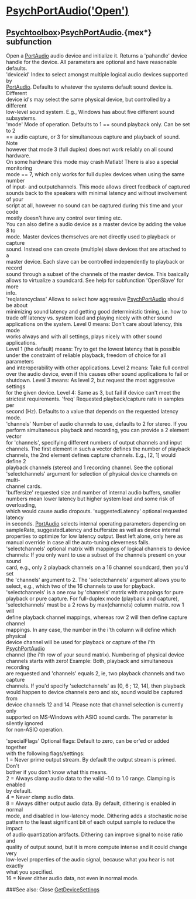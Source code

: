 # [PsychPortAudio('Open')](PsychPortAudio-Open) 
## [Psychtoolbox](Pyschtoolbox)&#8250;[PsychPortAudio](PsychPortAudio).{mex*} subfunction


Open a [PortAudio](PortAudio) audio device and initialize it. Returns a 'pahandle' device  
handle for the device. All parameters are optional and have reasonable defaults.  
'deviceid' Index to select amongst multiple logical audio devices supported by  
[PortAudio](PortAudio). Defaults to whatever the systems default sound device is. Different  
device id's may select the same physical device, but controlled by a different  
low-level sound system. E.g., Windows has about five different sound subsystems.  
'mode' Mode of operation. Defaults to 1 == sound playback only. Can be set to 2  
== audio capture, or 3 for simultaneous capture and playback of sound. Note  
however that mode 3 (full duplex) does not work reliably on all sound hardware.  
On some hardware this mode may crash Matlab! There is also a special monitoring  
mode == 7, which only works for full duplex devices when using the same number  
of input- and outputchannels. This mode allows direct feedback of captured  
sounds back to the speakers with minimal latency and without involvement of your  
script at all, however no sound can be captured during this time and your code  
mostly doesn't have any control over timing etc.   
You can also define a audio device as a master device by adding the value 8 to  
mode. Master devices themselves are not directly used to playback or capture  
sound. Instead one can create (multiple) slave devices that are attached to a  
master device. Each slave can be controlled independently to playback or record  
sound through a subset of the channels of the master device. This basically  
allows to virtualize a soundcard. See help for subfunction 'OpenSlave' for more  
info.  
'reqlatencyclass' Allows to select how aggressive [PsychPortAudio](PsychPortAudio) should be about  
minimizing sound latency and getting good deterministic timing, i.e. how to  
trade off latency vs. system load and playing nicely with other sound  
applications on the system. Level 0 means: Don't care about latency, this mode  
works always and with all settings, plays nicely with other sound applications.  
Level 1 (the default) means: Try to get the lowest latency that is possible  
under the constraint of reliable playback, freedom of choice for all parameters  
and interoperability with other applications. Level 2 means: Take full control  
over the audio device, even if this causes other sound applications to fail or  
shutdown. Level 3 means: As level 2, but request the most aggressive settings  
for the given device. Level 4: Same as 3, but fail if device can't meet the  
strictest requirements. 'freq' Requested playback/capture rate in samples per  
second (Hz). Defaults to a value that depends on the requested latency mode.  
'channels' Number of audio channels to use, defaults to 2 for stereo. If you  
perform simultaneous playback and recording, you can provide a 2 element vector  
for 'channels', specifying different numbers of output channels and input  
channels. The first element in such a vector defines the number of playback  
channels, the 2nd element defines capture channels. E.g., [2, 1] would define 2  
playback channels (stereo) and 1 recording channel. See the optional  
'selectchannels' argument for selection of physical device channels on multi-  
channel cards.  
'buffersize' requested size and number of internal audio buffers, smaller  
numbers mean lower latency but higher system load and some risk of overloading,  
which would cause audio dropouts. 'suggestedLatency' optional requested latency  
in seconds. [PortAudio](PortAudio) selects internal operating parameters depending on  
sampleRate, suggestedLatency and buffersize as well as device internal  
properties to optimize for low latency output. Best left alone, only here as  
manual override in case all the auto-tuning cleverness fails.  
 'selectchannels' optional matrix with mappings of logical channels to device  
channels: If you only want to use a subset of the channels present on your sound  
card, e.g., only 2 playback channels on a 16 channel soundcard, then you'd set  
the 'channels' argument to 2. The 'selectchannels' argument allows you to  
select, e.g.,  which two of the 16 channels to use for playback.  
'selectchannels' is a one row by 'channels' matrix with mappings for pure  
playback or pure capture. For full-duplex mode (playback and capture),  
'selectchannels' must be a 2 rows by max(channels) column matrix. row 1 will  
define playback channel mappings, whereas row 2 will then define capture channel  
mappings. In any case, the number in the i'th column will define which physical  
device channel will be used for playback or capture of the i'th [PsychPortAudio](PsychPortAudio)  
channel (the i'th row of your sound matrix). Numbering of physical device  
channels starts with zero! Example: Both, playback and simultaneous recording  
are requested and 'channels' equals 2, ie, two playback channels and two capture  
channels. If you'd specify 'selectchannels' as [0, 6 ; 12, 14], then playback  
would happen to device channels zero and six, sound would be captured from  
device channels 12 and 14. Please note that channel selection is currently only  
supported on MS-Windows with ASIO sound cards. The parameter is silently ignored  
for non-ASIO operation.  
  
'specialFlags' Optional flags: Default to zero, can be or'ed or added together  
with the following flags/settings:  
1 = Never prime output stream. By default the output stream is primed. Don't  
bother if you don't know what this means.  
2 = Always clamp audio data to the valid -1.0 to 1.0 range. Clamping is enabled  
by default.  
4 = Never clamp audio data.  
8 = Always dither output audio data. By default, dithering is enabled in normal  
mode, and disabled in low-latency mode. Dithering adds a stochastic noise  
pattern to the least significant bit of each output sample to reduce the impact  
of audio quantization artifacts. Dithering can improve signal to noise ratio and  
quality of output sound, but it is more compute intense and it could change very  
low-level properties of the audio signal, because what you hear is not exactly  
what you specified.  
16 = Never dither audio data, not even in normal mode.  
  
  


###See also:
Close [GetDeviceSettings](PsychPortAudio-GetDeviceSettings) 
